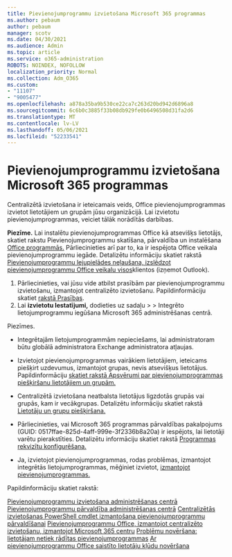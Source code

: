 ```yaml
---
title: Pievienojumprogrammu izvietošana Microsoft 365 programmas
ms.author: pebaum
author: pebaum
manager: scotv
ms.date: 04/30/2021
ms.audience: Admin
ms.topic: article
ms.service: o365-administration
ROBOTS: NOINDEX, NOFOLLOW
localization_priority: Normal
ms.collection: Adm_O365
ms.custom:
- "11107"
- "9005477"
ms.openlocfilehash: a878a35ba9b530ce22ca7c263d20bd942d6896a8
ms.sourcegitcommit: 6c6b0c3885f33b08db929fe0b6496508d31fa2d6
ms.translationtype: MT
ms.contentlocale: lv-LV
ms.lasthandoff: 05/06/2021
ms.locfileid: "52233541"
---
```

# <a name="deploying-add-ins-for-microsoft-365-apps"></a>Pievienojumprogrammu izvietošana Microsoft 365 programmas

Centralizētā izvietošana ir ieteicamais veids, Office pievienojumprogrammas izvietot lietotājiem un grupām jūsu organizācijā. Lai izvietotu pievienojumprogrammas, veiciet tālāk norādītās darbības.

**Piezīme.** Lai instalētu pievienojumprogrammas Office kā atsevišķs lietotājs, skatiet rakstu Pievienojumprogrammu skatīšana, pārvaldība un instalēšana [Office programmās.](https://support.microsoft.com/topic/view-manage-and-install-add-ins-in-office-programs-16278816-1948-4028-91e5-76dca5380f8d) Pārliecinieties arī par to, ka ir iespējota Office veikala pievienojumprogrammu iegāde. Detalizētu informāciju skatiet rakstā [Pievienojumprogrammu lejupielādes neļaušana, izslēdzot pievienojumprogrammu Office veikalu visos](https://docs.microsoft.com/microsoft-365/admin/manage/manage-addins-in-the-admin-center?view=o365-worldwide#prevent-add-in-downloads-by-turning-off-the-office-store-across-all-clients-except-outlook)klientos (izņemot Outlook).

1. Pārliecinieties, vai jūsu vide atbilst prasībām par pievienojumprogrammu izvietošanu, izmantojot centralizēto izvietošanu. Papildinformāciju skatiet [rakstā Prasības](https://docs.microsoft.com/microsoft-365/admin/manage/centralized-deployment-of-add-ins?#requirements).
2. Lai **izvietotu Iestatījumi,** dodieties uz sadaļu  >    >   Integrēto lietojumprogrammu iegūšana Microsoft 365 administrēšanas centrā. 

Piezīmes. 

- Integrētajām lietojumprogrammām nepieciešams, lai administratoram būtu globālā administratora Exchange administratora atļaujas.

- Izvietojot pievienojumprogrammas vairākiem lietotājiem, ieteicams piešķirt uzdevumus, izmantojot grupas, nevis atsevišķus lietotājus. Papildinformāciju [skatiet rakstā Apsvērumi par pievienojumprogrammas piešķiršanu lietotājiem un grupām.](https://docs.microsoft.com/microsoft-365/admin/manage/manage-deployment-of-add-ins?view=o365-worldwide#considerations-when-assigning-an-add-in-to-users-and-groups)

- Centralizētā izvietošana neatbalsta lietotājus ligzdotās grupās vai grupās, kam ir vecākgrupas. Detalizētu informāciju skatiet rakstā [Lietotāju un grupu piešķiršana.](https://docs.microsoft.com/microsoft-365/admin/manage/centralized-deployment-of-add-ins?view=o365-worldwide#user-and-group-assignments)

- Pārliecinieties, vai Microsoft 365 programmas pārvaldības pakalpojums (GUID: 0517ffae-825d-4aff-999e-3f2336b8a20a) ir iespējots, lai lietotāji varētu pierakstīties. Detalizētu informāciju skatiet rakstā [Programmas rekvizītu konfigurēšana.](https://docs.microsoft.com/azure/active-directory/manage-apps/add-application-portal-configure#configure-app-properties)

- Ja, izvietojot pievienojumprogrammas, rodas problēmas, izmantojot integrētās lietojumprogrammas, mēģiniet izvietot, [izmantojot pievienojumprogrammas.](https://admin.microsoft.com/AdminPortal/Home?#/Settings/AddIns)

Papildinformāciju skatiet rakstā:

[Pievienojumprogrammu izvietošana administrēšanas centrā](https://docs.microsoft.com/microsoft-365/admin/manage/manage-deployment-of-add-ins) 
 [Pievienojumprogrammu pārvaldība administrēšanas centrā](https://docs.microsoft.com/microsoft-365/admin/manage/manage-addins-in-the-admin-center) 
 [Centralizētās izvietošanas PowerShell cmdlet izmantošana pievienojumprogrammu pārvaldīšanai](https://docs.microsoft.com/microsoft-365/enterprise/use-the-centralized-deployment-powershell-cmdlets-to-manage-add-ins) 
 [Pievienojumprogrammu Office, izmantojot centralizēto izvietošanu, izmantojot Microsoft 365 centru](https://docs.microsoft.com/office/dev/add-ins/publish/centralized-deployment#publish-an-office-add-in-via-centralized-deployment) 
 [Problēmu novēršana: lietotājam netiek rādītas pievienojumprogrammas](https://docs.microsoft.com/office365/troubleshoot/access-management/user-not-seeing-add-ins) 
 [Ar pievienojumprogrammu Office saistīto lietotāju kļūdu novēršana](https://docs.microsoft.com/office/dev/add-ins/testing/testing-and-troubleshooting)